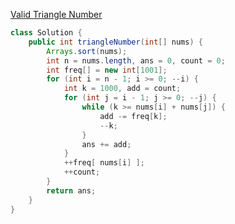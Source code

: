 [Valid Triangle Number](https://leetcode.com/problems/valid-triangle-number/description/?envType=daily-question&envId=2025-09-26)
```java
class Solution {
    public int triangleNumber(int[] nums) {
        Arrays.sort(nums);
        int n = nums.length, ans = 0, count = 0;
        int freq[] = new int[1001];
        for (int i = n - 1; i >= 0; --i) {
            int k = 1000, add = count;
            for (int j = i - 1; j >= 0; --j) {
                while (k >= nums[i] + nums[j]) {
                    add -= freq[k];
                    --k;
                }
                ans += add;
            }
            ++freq[ nums[i] ];
            ++count;
        }
        return ans;
    }
}
```
